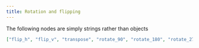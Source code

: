 ```yaml
---
title: Rotation and flipping
---
```


The following nodes are simply strings rather than objects

```json
["flip_h", "flip_v", "transpose", "rotate_90", "rotate_180", "rotate_270"]
```
